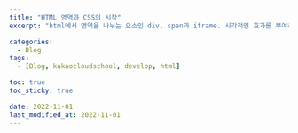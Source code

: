 ```yaml
---
title: "HTML 영역과 CSS의 시작"
excerpt: "html에서 영역을 나누는 요소인 div, span과 iframe. 시각적인 효과를 부여하기 위한 기술인 css"

categories:
  - Blog
tags:
  - [Blog, kakaocloudschool, develop, html]

toc: true
toc_sticky: true

date: 2022-11-01
last_modified_at: 2022-11-01
---
```

